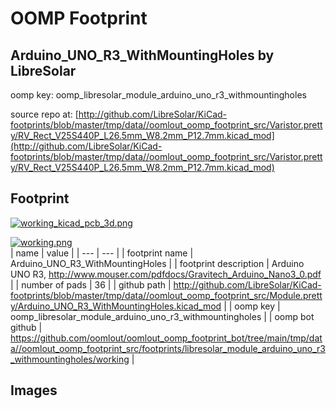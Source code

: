 # OOMP Footprint  
## Arduino_UNO_R3_WithMountingHoles  by LibreSolar  
  
oomp key: oomp_libresolar_module_arduino_uno_r3_withmountingholes  
  
source repo at: [http://github.com/LibreSolar/KiCad-footprints/blob/master/tmp/data//oomlout_oomp_footprint_src/Varistor.pretty/RV_Rect_V25S440P_L26.5mm_W8.2mm_P12.7mm.kicad_mod](http://github.com/LibreSolar/KiCad-footprints/blob/master/tmp/data//oomlout_oomp_footprint_src/Varistor.pretty/RV_Rect_V25S440P_L26.5mm_W8.2mm_P12.7mm.kicad_mod)  
## Footprint  
  
[![working_kicad_pcb_3d.png](working_kicad_pcb_3d_600.png)](working_kicad_pcb_3d.png)  
  
[![working.png](working_600.png)](working.png)  
| name | value | 
| --- | --- | 
| footprint name | Arduino_UNO_R3_WithMountingHoles | 
| footprint description | Arduino UNO R3, http://www.mouser.com/pdfdocs/Gravitech_Arduino_Nano3_0.pdf | 
| number of pads | 36 | 
| github path | http://github.com/LibreSolar/KiCad-footprints/blob/master/tmp/data//oomlout_oomp_footprint_src/Module.pretty/Arduino_UNO_R3_WithMountingHoles.kicad_mod | 
| oomp key | oomp_libresolar_module_arduino_uno_r3_withmountingholes | 
| oomp bot github | https://github.com/oomlout/oomlout_oomp_footprint_bot/tree/main/tmp/data//oomlout_oomp_footprint_src/footprints/libresolar_module_arduino_uno_r3_withmountingholes/working | 
## Images  
